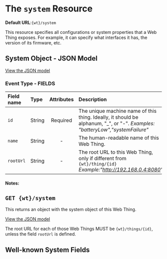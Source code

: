 # The `system` Resource

**Default URL**:`{wt}/system`

This resource specifies all configurations or system properties that a Web Thing exposes. For example, it can specify what interfaces it has, the version of its firmware, etc.    

## System Object - JSON Model 

[View the JSON model](things-model.json)

### Event Type - FIELDS

| Field name  | Type  | Attributes | Description|
| :------------ |:----------| :-----:|:-----|
| `id` | String | Required | The unique machine name of this thing. Ideally, it should be alphanum, "_", or "-". _Examples: "batteryLow","systemFailure"_|
| `name` | String  | - | The human-readable name of this Web Thing. |
| `rootUrl` | String  | - | The root URL to this Web Thing, only if different from `{wt}/thing/{id}` _Example:"http://192.168.0.4:8080"_| 

#### Notes:

## `GET {wt}/system`
This returns an object with the system object of this Web Thing. 

[View the JSON model](get-system-example.json)

The root URL for each of those Web Things MUST be `{wt}/things/{id}`, unless the field `rootUrl` is defined. 

## Well-known System Fields


<TO DO>
